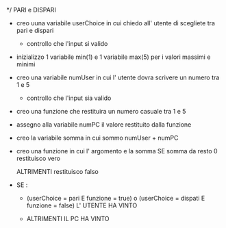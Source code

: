 */
PARI e DISPARI

- creo uuna variabile userChoice in cui chiedo all' utente di scegliete tra pari e dispari
    - controllo che l'input si valido

- inizializzo 1 variabile min(1) e 1 variabile max(5) per i valori massimi e minimi
- creo una variabile numUser in cui l' utente dovra scrivere un numero  tra 1 e 5
    - controllo che l'input sia valido


- creo una funzione che restituira un numero casuale tra 1 e 5
- assegno alla variabile numPC il valore restituito dalla funzione
- creo la variabile somma in cui sommo numUser + numPC
- creo una funzione in cui l' argomento e la somma
    SE somma da resto 0 
        restituisco vero

    ALTRIMENTI
        restituisco falso

- SE :
    - (userChoice = pari E funzione = true) o (userChoice = dispati E funzione = false)
        L' UTENTE HA VINTO

    - ALTRIMENTI
        IL PC HA VINTO
